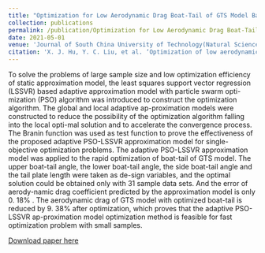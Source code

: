 ```yaml
---
title: "Optimization for Low Aerodynamic Drag Boat-Tail of GTS Model Based on Adaptive Approximation Model"
collection: publications
permalink: /publication/Optimization for Low Aerodynamic Drag Boat-Tail of GTS Model Based on Adaptive Approximation Model
date: 2021-05-01
venue: 'Journal of South China University of Technology(Natural Science Edition)'
citation: 'X. J. Hu, Y. C. Liu, et al. ‘Optimization of low aerodynamic drag boat-tail of GTS model based on adaptive approximation model,’ Journal of South China University of Technology (Natural Science Edition) 49, 2021: 38-46.'
---
```

To solve the problems of large sample size and low optimization efficiency of static approximation model, the least squares support vector regression (LSSVR) based adaptive approximation model with particle swarm opti-mization (PSO) algorithm was introduced to construct the optimization algorithm. The global and local adaptive ap-proximation models were constructed to reduce the possibility of the optimization algorithm falling into the local opti-mal solution and to accelerate the convergence process. The Branin function was used as test function to prove the effectiveness of the proposed adaptive PSO-LSSVR approximation model for single-objective optimization problems. The adaptive PSO-LSSVR approximation model was applied to the rapid optimization of boat-tail of GTS model. The upper boat-tail angle, the lower boat-tail angle, the side boat-tail angle and the tail plate length were taken as de-sign variables, and the optimal solution could be obtained only with 31 sample data sets. And the error of aerody-namic drag coefficient predicted by the approximation model is only 0. 18% . The aerodynamic drag of GTS model with optimized boat-tail is reduced by 9. 38% after optimization, which proves that the adaptive PSO-LSSVR ap-proximation model optimization method is feasible for fast optimization problem with small samples.

[Download paper here](../files/Optimization%20for%20Low%20Aerodynamic%20Drag%20Boat-Tail%20of%20GTS%20Model%20Based%20on%20Adaptive%20Approximation%20Model.pdf)